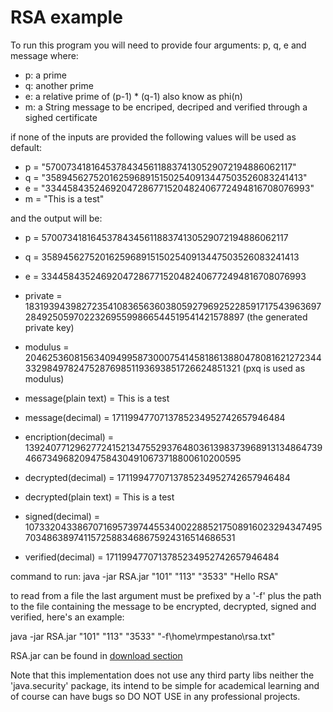 RSA example
===========

To run this program you will need to provide four arguments: p, q, e and message where:

  * p: a prime
  * q: another prime
  * e: a relative prime of (p-1) * (q-1) also know as phi(n)
  * m: a String message to be encriped, decriped and verified through a sighed certificate

if none of the inputs are provided the following values will be used as default:

  * p = "5700734181645378434561188374130529072194886062117"
  * q = "35894562752016259689151502540913447503526083241413"
  * e = "33445843524692047286771520482406772494816708076993"
  * m = "This is a test"

and the output will be:

  * p = 5700734181645378434561188374130529072194886062117
  * q = 35894562752016259689151502540913447503526083241413
  * e = 33445843524692047286771520482406772494816708076993
  * private = 183193943982723541083656360380592796925228591717543963697284925059702232695599866544519541421578897 (the generated private key)
  * modulus = 204625360815634094995873000754145818613880478081621272344332984978247528769851193693851726624851321 (pxq is used as modulus)

  * message(plain text)   = This is a test
  * message(decimal)      = 1711994770713785234952742657946484
  * encription(decimal)   = 139240771296277241521347552937648036139837396891313486473946673496820947584304910673718800610200595
  * decrypted(decimal)    = 1711994770713785234952742657946484
  * decrypted(plain text) = This is a test
  * signed(decimal)       = 10733204338670716957397445534002288521750891602329434749570348638974115725883468675924316514686531
  * verified(decimal)     = 1711994770713785234952742657946484
   
command to run: java -jar RSA.jar "101" "113" "3533" "Hello RSA"

to read from a file the last argument must be prefixed by a '-f' plus the path to the file containing the message to be encrypted, decrypted, signed and verified, here's an example:

java -jar RSA.jar "101" "113" "3533" "-f\home\rmpestano\rsa.txt"

RSA.jar can be found in [download section ](RSA/downloads)

Note that this implementation does not use any third party libs neither the 'java.security' package, its intend to be simple for academical learning and of course can have bugs so DO NOT USE in any professional projects. 
